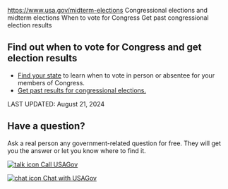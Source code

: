 

https://www.usa.gov/midterm-elections
Congressional elections and midterm elections
When to vote for Congress
Get past congressional election results

**Find out when to vote for Congress and get election results**
---------------------------------------------------------------

* [Find your state](https://www.usvotefoundation.org/state-election-dates-and-deadlines)
  to learn when to vote in person or absentee for your members of Congress.
* [Get past results for congressional elections.](https://www.usa.gov/election-results)

LAST UPDATED:
August 21, 2024

Have a question?
----------------

Ask a real person any government-related question for free. They will get you the answer or let you know where to find it.

[![talk icon](https://www.usa.gov/themes/custom/usagov/images/ICONS_talk.png)
Call USAGov](https://www.usa.gov/phone)

[![chat icon](https://www.usa.gov/themes/custom/usagov/images/ICONS_chat.png)
Chat with USAGov](https://www.usa.gov/chat)

